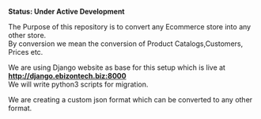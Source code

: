 <b>Status: Under Active Development</b>

The Purpose of this repository is to convert any Ecommerce store into any other store.<br>
By conversion we mean the conversion of Product Catalogs,Customers, Prices etc.

We are using Django website as base for this setup which is live at <b>http://django.ebizontech.biz:8000</b> <br>
We will write python3 scripts for migration. 

We are creating a custom json format which can be converted to any other format.



